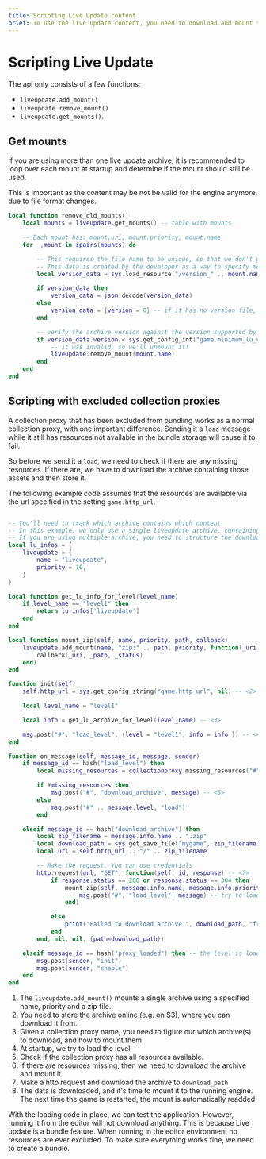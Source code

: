 ```yaml
---
title: Scripting Live Update content
brief: To use the live update content, you need to download and mount the data to your game. Learn how to script with live update in this manual.
---
```


# Scripting Live Update

The api only consists of a few functions:

* `liveupdate.add_mount()`
* `liveupdate.remove_mount()`
* `liveupdate.get_mounts()`.

## Get mounts

If you are using more than one live update archive, it is recommended to loop over each mount
at startup and determine if the mount should still be used.

This is important as the content may be not be valid for the engine anymore, due to file format changes.

```lua
local function remove_old_mounts()
	local mounts = liveupdate.get_mounts() -- table with mounts

    -- Each mount has: mount.uri, mount.priority, mount.name
	for _,mount in ipairs(mounts) do

        -- This requires the file name to be unique, so that we don't get a file from a different archive
        -- This data is created by the developer as a way to specify meta data for the archive
		local version_data = sys.load_resource("/version_" .. mount.name .. ".json")

		if version_data then
			version_data = json.decode(version_data)
		else
			version_data = {version = 0} -- if it has no version file, it's likely an old/invalid archive
		end

        -- verify the archive version against the version supported by the game
        if version_data.version < sys.get_config_int("game.minimum_lu_version") then
            -- it was invalid, so we'll unmount it!
            liveupdate.remove_mount(mount.name)
        end
	end
end
```

## Scripting with excluded collection proxies

A collection proxy that has been excluded from bundling works as a normal collection proxy, with one important difference. Sending it a `load` message while it still has resources not available in the bundle storage will cause it to fail.

So before we send it a `load`, we need to check if there are any missing resources. If there are, we have to download the archive containing those assets and then store it.

 The following example code assumes that the resources are available via the url specified in the setting `game.http_url`.

```lua

-- You'll need to track which archive contains which content
-- In this example, we only use a single liveupdate archive, containing all missing resource.
-- If you are using multiple archive, you need to structure the downloads accordingly
local lu_infos = {
    liveupdate = {
        name = "liveupdate",
        priority = 10,
    }
}

local function get_lu_info_for_level(level_name)
    if level_name == "level1" then
        return lu_infos['liveupdate']
    end
end

local function mount_zip(self, name, priority, path, callback)
	liveupdate.add_mount(name, "zip:" .. path, priority, function(_uri, _path, _status) -- <1>
		callback(_uri, _path, _status)
	end)
end

function init(self)
    self.http_url = sys.get_config_string("game.http_url", nil) -- <2>

    local level_name = "level1"

    local info = get_lu_archive_for_level(level_name) -- <3>

    msg.post("#", "load_level", {level = "level1", info = info }) -- <4>
end

function on_message(self, message_id, message, sender)
    if message_id == hash("load_level") then
        local missing_resources = collectionproxy.missing_resources("#" .. message.level) -- <5>

        if #missing_resources then
            msg.post("#", "download_archive", message) -- <6>
        else
            msg.post("#" .. message.level, "load")
        end

    elseif message_id == hash("download_archive") then
		local zip_filename = message.info.name .. ".zip"
		local download_path = sys.get_save_file("mygame", zip_filename)
        local url = self.http_url .. "/" .. zip_filename

        -- Make the request. You can use credentials
        http.request(url, "GET", function(self, id, response) -- <7>
			if response.status == 200 or response.status == 304 then
				mount_zip(self, message.info.name, message.info.priority, download_path, function(uri, path, status) -- <8>
					msg.post("#", "load_level", message) -- try to load the level again
				end)

			else
				print("Failed to download archive ", download_path, "from", url, ":", get_status_string(status))
			end
		end, nil, nil, {path=download_path})

    elseif message_id == hash("proxy_loaded") then -- the level is loaded, and we can enable it
        msg.post(sender, "init")
        msg.post(sender, "enable")
    end
end
```

1. The `liveupdate.add_mount()` mounts a single archive using a specified name, priority and a zip file.
2. You need to store the archive online (e.g. on S3), where you can download it from.
3. Given a collection proxy name, you need to figure our which archive(s) to download, and how to mount them
4. At startup, we try to load the level.
5. Check if the collection proxy has all resources available.
6. If there are resources missing, then we need to download the archive and mount it.
7. Make a http request and download the archive to `download_path`
8. The data is downloaded, and it's time to mount it to the running engine.
The next time the game is restarted, the mount is automatically readded.

With the loading code in place, we can test the application. However, running it from the editor will not download anything. This is because Live update is a bundle feature. When running in the editor environment no resources are ever excluded. To make sure everything works fine, we need to create a bundle.
